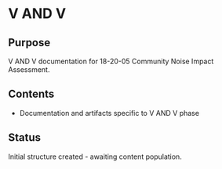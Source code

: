# V AND V

## Purpose
V AND V documentation for 18-20-05 Community Noise Impact Assessment.

## Contents
- Documentation and artifacts specific to V AND V phase

## Status
Initial structure created - awaiting content population.
